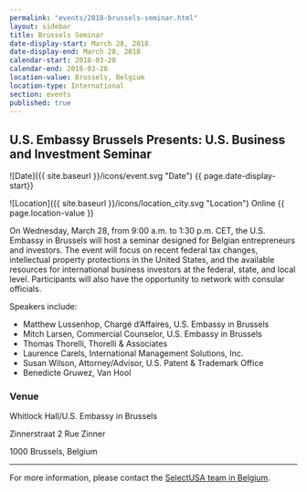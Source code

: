 ```yaml
--- 
permalink: "events/2018-brussels-seminar.html" 
layout: sidebar 
title: Brussels Seminar
date-display-start: March 28, 2018
date-display-end: March 28, 2018
calendar-start: 2018-03-28
calendar-end: 2018-03-28
location-value: Brussels, Belgium
location-type: International
section: events 
published: true 
--- 
```


## U.S. Embassy Brussels Presents: U.S. Business and Investment Seminar

![Date]({{ site.baseurl }}/icons/event.svg "Date") {{ page.date-display-start}}

![Location]({{ site.baseurl }}/icons/location_city.svg "Location") Online {{ page.location-value }}

On Wednesday, March 28, from 9:00 a.m. to 1:30 p.m. CET, the U.S. Embassy in Brussels will host a seminar designed for Belgian entrepreneurs and investors. The event will focus on recent federal tax changes, intellectual property protections in the United States, and the available resources for international business investors at the federal, state, and local level. Participants will also have the opportunity to network with consular officials.

Speakers include:

* Matthew Lussenhop, Chargé d’Affaires, U.S. Embassy in Brussels
* Mitch Larsen, Commercial Counselor, U.S. Embassy in Brussels
* Thomas Thorelli, Thorelli & Associates
* Laurence Carels, International Management Solutions, Inc.
* Susan Wilson, Attorney/Advisor, U.S. Patent & Trademark Office
* Benedicte Gruwez, Van Hool

### Venue

Whitlock Hall/U.S. Embassy in Brussels

Zinnerstraat 2 Rue Zinner

1000 Brussels, Belgium

---

For more information, please contact the [SelectUSA team in Belgium](mailto:selectusabelgium@trade.gov).
